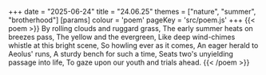 +++
date = "2025-06-24"
title = "24.06.25"
themes = ["nature", "summer", "brotherhood"]
[params]
  colour = 'poem'
  pageKey = 'src/poem.js'
+++
{{< poem >}}
By rolling clouds and ruggard grass,
The early summer heats on breezes pass,
The yellow and the evergreen,
Like deep wind-chimes whistle at this bright scene,
So howling ever as it comes,
An eager herald to Aeolus' runs,
A sturdy bench for such a time,
Seats two's unyielding passage into life,
To gaze upon our youth and trials ahead.
{{< /poem >}}